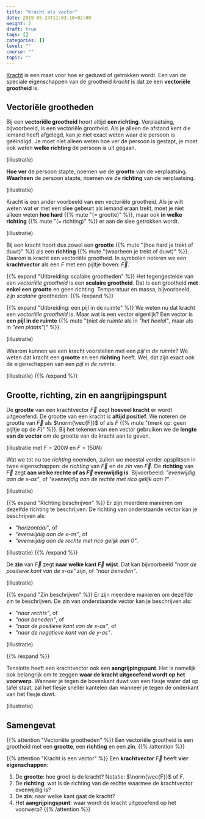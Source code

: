 ```yaml
---
title: "Kracht als vector"
date: 2019-05-24T11:03:10+02:00
weight: 2
draft: true
tags: []
categories: []
level: ""
course: ""
topic: ""
---
```

[Kracht](../intro) is een maat voor hoe er geduwd of getrokken wordt. Een van
de speciale eigenschappen van de grootheid *kracht* is dat ze een **vectoriële
grootheid** is.

## Vectoriële grootheden
Bij een **vectoriële grootheid** hoort altijd **een richting**. Verplaatsing,
bijvoorbeeld, is een vectoriële grootheid. Als je alleen de afstand kent die
iemand heeft afgelegd, kan je niet exact weten waar die persoon is geëindigd.
Je moet niet alleen weten hoe ver de persoon is gestapt, je moet ook weten
**welke richting** de persoon is uit gegaan.

(illustratie)

**Hoe ver** de persoon stapte, noemen we de **grootte** van de verplaatsing.
**Waarheen** de persoon stapte, noemen we de **richting** van de verplaatsing.

(illustratie)

Kracht is een ander voorbeeld van een vectoriële grootheid. Als je wilt weten
wat er met een slee gebeurt als iemand eraan trekt, moet je
niet alleen weten **hoe hard** {{% mute "(= grootte)" %}},
maar ook **in welke richting** {{% mute "(= richting)" %}} er aan de slee getrokken
wordt.

(illustratie)

Bij een kracht hoort dus zowel een **grootte**
{{% mute "(hoe hard je trekt of duwt)" %}} als een **richting**
{{% mute "(waarheen je trekt of duwt)" %}}. Daarom is kracht een vectoriële
grootheid. In symbolen noteren we een **krachtvector** als een *F* met een
pijltje boven: $\vec{F}$.

{{% expand "Uitbreiding: scalaire grootheden" %}}
Het tegengestelde van een *vectoriële grootheid* is een **scalaire grootheid**.
Dat is een grootheid **met enkel een grootte** en geen richting. Temperatuur en
massa, bijvoorbeeld, zijn *scalaire* grootheden.
{{% /expand %}}

{{% expand "Uitbreiding: een pijl in de ruimte" %}}
We weten nu dat kracht een *vectoriële grootheid* is. Maar wat is een vector
eigenlijk? Een vector is **een pijl in de ruimte**
{{% mute "(niet <em>de ruimte</em> als in <em>\"het heelal\"</em>, maar als in <em>\"een plaats\"</em>)" %}}.

(illustratie)

Waarom kunnen we een kracht voorstellen met een *pijl in de ruimte*? We weten
dat kracht een **grootte** en een **richting** heeft. Wel, dat zijn exact ook
de eigenschappen van een *pijl in de ruimte*.

(illustratie)
{{% /expand %}}

## Grootte, richting, zin en aangrijpingspunt
De **grootte** van een krachtvector $\vec{F}$ zegt **hoeveel kracht** er wordt
uitgeoefend. De grootte van een kracht is **altijd positief**. We noteren de
grootte van $\vec{F}$ als $\norm{\vec{F}}$ of als $F$
{{% mute "(merk op: geen pijltje op de $F$)" %}}. Bij het tekenen van een
vector gebruiken we de **lengte van de vector** om de grootte van de kracht aan
te geven.

(illustratie met $F = 200\si{ N}$ en $F = 150\si{ N}$)

Wat we tot nu toe *richting* noemden, zullen we meestal verder opsplitsen in
twee eigenschappen: de *richting* van $\vec{F}$ en de *zin* van $\vec{F}$.
De **richting** van $\vec{F}$ zegt **aan welke rechte of as $\vec{F}$
evenwijdig is**. Bijvoorbeeld: *"evenwijdig aan de x-as"*, of
*"evenwijdig aan de rechte met rico gelijk aan 1"*.

(illustratie)

{{% expand "Richting beschrijven" %}}
Er zijn meerdere manieren om dezelfde richting te beschrijven. De
richting van onderstaande vector kan je beschrijven als:

* *"horizontaal"*, of
* *"evenwijdig aan de x-as"*, of
* *"evenwijdig aan de rechte met rico gelijk aan 0"*.

(illustratie)
{{% /expand %}}

De **zin** van $\vec{F}$ zegt **naar welke kant $\vec{F}$ wijst**.
Dat kan bijvoorbeeld *"naar de positieve kant van de x-as"* zijn, of *"naar
beneden"*.

(illustratie)

{{% expand "Zin beschrijven" %}}
Er zijn meerdere manieren om dezelfde zin te beschrijven. De
zin van onderstaande vector kan je beschrijven als:

* *"naar rechts"*, of
* *"naar beneden"*, of
* *"naar de positieve kant van de x-as"*, of
* *"naar de negatieve kant van de y-as"*.

(illustratie)

{{% /expand %}}


Tenslotte heeft een krachtvector ook een **aangrijpingspunt**. Het is namelijk
ook belangrijk om te zeggen **waar de kracht uitgeoefend wordt op het
voorwerp**. Wanneer je tegen de bovenkant duwt van een flesje water dat op
tafel staat, zal het flesje sneller kantelen dan wanneer je tegen de onderkant
van het flesje duwt.

(illustratie)

## Samengevat
{{% attention "Vectoriële grootheden" %}}
Een vectoriële grootheid is een grootheid met een **grootte**, een **richting**
en een **zin**.
{{% /attention %}}

{{% attention "Kracht is een vector" %}}
Een **krachtvector** $\vec{F}$ heeft **vier eigenschappen**:

1. De **grootte**: hoe groot is de kracht? Notatie: $\norm{\vec{F}}$ of $F$.
2. De **richting**: wat is de richting van de rechte waarmee de krachtvector evenwijdig
   is?
3. De **zin**: naar welke kant gaat de kracht?
4. Het **aangrijpingspunt**: waar wordt de kracht uitgeoefend op het voorwerp?
{{% /attention %}}
